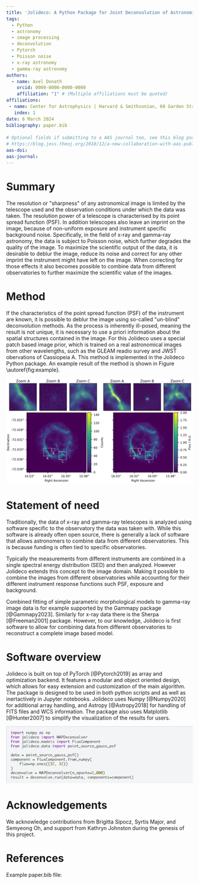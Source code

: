 ```yaml
---
title: 'Jolideco: A Python Package for Joint Deconvolution of Astronomical Images in the Presence of Poisson Noise'
tags:
  - Python
  - astronomy
  - image processing
  - deconvolution
  - Pytorch
  - Poisson noise
  - x-ray astronomy
  - gamma-ray astronomy
authors:
  - name: Axel Donath
    orcid: 0000-0000-0000-0000
    affiliation: "1" # (Multiple affiliations must be quoted)
affiliations:
 - name: Center for Astrophysics | Harvard & Smithsonian, 60 Garden Street, Cambridge, MA 02138, USA
   index: 1
date: 6 March 2024
bibliography: paper.bib

# Optional fields if submitting to a AAS journal too, see this blog post:
# https://blog.joss.theoj.org/2018/12/a-new-collaboration-with-aas-publishing
aas-doi: 
aas-journal:
---
```


# Summary
The resolution or "sharpness" of any astronomical image is limited by the
telescope used and the observation conditions under which the data was taken.
The resolution power of a telescope is characterised by its point spread
function (PSF). In addition telescopes also leave an imprint on the image,
because of non-uniform exposure and instrument specific background noise.
Specifically, in the field of x-ray and gamma-ray astronomy, the data is subject
to Poisson noise, which further degrades the quality of the image. To maximize
the scientific output of the data, it is desirable to deblur the image, reduce
its noise and correct for any other imprint the instrument might have left on
the image. When correcting for those effects it also becomes possible to combine
data from different observatories to further maximize the scientific value of
the images.

# Method
If the characteristics of the point spread function (PSF) of the instrument are
known, it is possible to deblur the image using so-called "un-blind"
deconvolution methods. As the process is inherently ill-posed, meaning the
result is not unique, it is necessary to use a priori information about the
spatial structures contained in the image. For this Jolideco uses a special
patch based image prior, which is trained on a real astronomical
images from other wavelengths, such as the GLEAM readio survey and JWST
obervations of Cassiopeia A. This method is implemented in the Jolideco Python
package. An example result of the method is shown in Figure \autoref{fig:example}.

![Jolideco applied to the source E0102\label{fig:result}](jolideco-result.png)

# Statement of need
Traditionally, the data of x-ray and gamma-ray telescopes is analyzed using
software specific to the observatory the data was taken with. While this
software is already often open source, there is generally a lack of software
that allows astronomers to combine data from different observatories. This is
because funding is often tied to specific observatories. 

Typically the measurements from different instruments are combined in
a single spectral energy distribution (SED) and then analyzed. However
Jolideco extends this concept to the image domain. Making it possible to combine
the images from different observatories while accounting for their different
instrument response functions such PSF, exposure and background.

Combined fitting of simple parametric morphological models to gamma-ray
image data is for example supported by the Gammapy package [@Gammapy2023].
Similarly for x-ray data there is the Sherpa [@Freeman2001] package. However, to
our knowledge, Jolideco is first software to allow for combining data from
different observatories to reconstruct a complete image based model.

# Software overview
Jolideco is built on top of PyTorch [@Pytorch2019] as array and optimization
backend. It features a modular and object oriented design, which allows for easy
extension and customization of the main algorithm. The package is designed to be
used in both python scripts and as well as inertactively in Jupyter notebooks.
Jolideco uses Numpy [@Numpy2020] for additional array handling, and Astropy
[@Astropy2018] for handling of FITS files and WCS information. The package also
uses Matplotlib [@Hunter2007] to simplify the visualization of the results for users.

![Jolideco example code\label{fig:example}](jolideco-example.png)

# Acknowledgements

We acknowledge contributions from Brigitta Sipocz, Syrtis Major, and Semyeong
Oh, and support from Kathryn Johnston during the genesis of this project.

# References
Example paper.bib file: